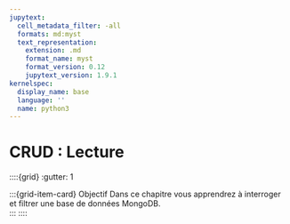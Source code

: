 ```yaml
---
jupytext:
  cell_metadata_filter: -all
  formats: md:myst
  text_representation:
    extension: .md
    format_name: myst
    format_version: 0.12
    jupytext_version: 1.9.1
kernelspec:
  display_name: base
  language: ''
  name: python3
---
```


# C**R**UD : Lecture

::::{grid}
:gutter: 1

:::{grid-item-card} Objectif
Dans ce chapitre vous apprendrez à interroger et filtrer une base de données MongoDB.  
:::
::::

